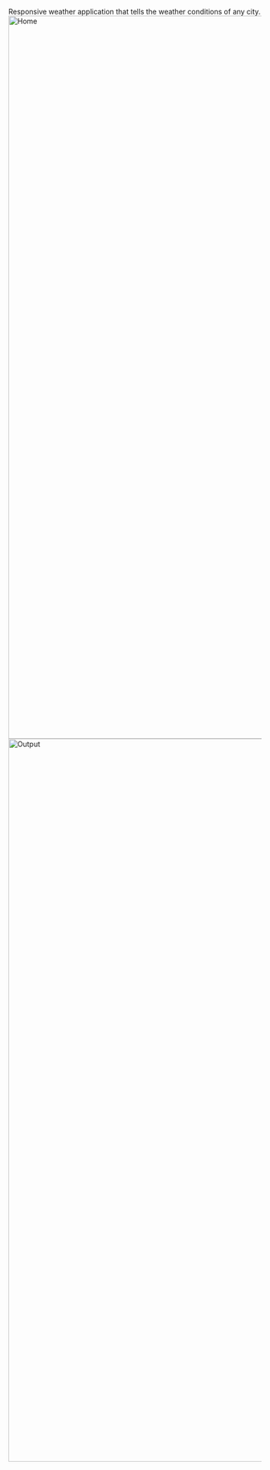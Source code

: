 Responsive weather application that tells the weather conditions of any city.
<img width="1440" alt="Home" src="https://github.com/sanskritividushi/Weather-Forecast/assets/118161229/25080500-327a-4ea7-81d2-09380e869a83">
<img width="1440" alt="Output" src="https://github.com/sanskritividushi/Weather-Forecast/assets/118161229/7009d2b0-88ba-40a2-8c53-29831390a33c">

